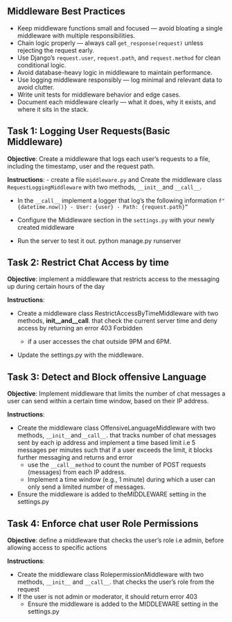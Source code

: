 ## Middleware Best Practices
* Keep middleware functions small and focused — avoid bloating a single middleware with multiple responsibilities.
* Chain logic properly — always call `get_response(request)` unless rejecting the request early.
* Use Django’s `request.user`, `request.path`, and `request.method` for clean conditional logic.
* Avoid database-heavy logic in middleware to maintain performance.
* Use logging middleware responsibly — log minimal and relevant data to avoid clutter.
* Write unit tests for middleware behavior and edge cases.
* Document each middleware clearly — what it does, why it exists, and where it sits in the stack.

## Task 1: Logging User Requests(Basic Middleware)
**Objective**: Create a middleware that logs each user’s requests to a file, including the timestamp, user and the request path.

**Instructions**: - create a file `middleware.py` and Create the middleware class `RequestLoggingMiddleware` with two methods, `__init__`and `__call__`.

* In the `__call__` implement a logger that log’s the following information `f"{datetime.now()} - User: {user} - Path: {request.path}“`

* Configure the Middleware section in the `settings.py` with your newly created middleware

* Run the server to test it out. python manage.py runserver

## Task 2: Restrict Chat Access by time
**Objective**: implement a middleware that restricts access to the messaging up during certain hours of the day

**Instructions**:

* Create a middleware class RestrictAccessByTimeMiddleware with two methods, __init__and__call__. that check the current server time and deny access by returning an error 403 Forbidden

    * if a user accesses the chat outside 9PM and 6PM.
* Update the settings.py with the middleware.

## Task 3: Detect and Block offensive Language
**Objective**: Implement middleware that limits the number of chat messages a user can send within a certain time window, based on their IP address.

**Instructions**:

* Create the middleware class OffensiveLanguageMiddleware with two methods, `__init__`and`__call__`. that tracks number of chat messages sent by each ip address and implement a time based limit i.e 5 messages per minutes such that if a user exceeds the limit, it blocks further messaging and returns and error
    * use the `__call__method` to count the number of POST requests (messages) from each IP address.
    * Implement a time window (e.g., 1 minute) during which a user can only send a limited number of messages.
* Ensure the middleware is added to theMIDDLEWARE setting in the settings.py

## Task 4: Enforce chat user Role Permissions
**Objective**: define a middleware that checks the user’s role i.e admin, before allowing access to specific actions

**Instructions**:

* Create the middleware class RolepermissionMiddleware with two methods, `__init__` and `__call__`. that checks the user’s role from the request
* If the user is not admin or moderator, it should return error 403
  * Ensure the middleware is added to the MIDDLEWARE setting in the settings.py